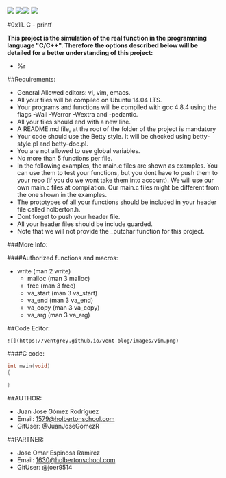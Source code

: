 ![](https://image.flaticon.com/icons/png/128/29/29302.png) ![](https://image.flaticon.com/icons/png/128/23/23930.png)![](https://image.flaticon.com/icons/png/128/107/107788.png) ![](https://image.flaticon.com/icons/png/128/65/65881.png)

#0x11. C - printf

__This project is the simulation of the real function in the programming language "C/C++". Therefore the options described below will be detailed for a better understanding of this project:__
- %r

##Requirements:

- General Allowed editors: vi, vim, emacs.
- All your files will be compiled on Ubuntu 14.04 LTS.
- Your programs and functions will be compiled with gcc 4.8.4 using the flags -Wall -Werror -Wextra and -pedantic.
- All your files should end with a new line.
- A README.md file, at the root of the folder of the project is mandatory
- Your code should use the Betty style. It will be checked using betty-style.pl and betty-doc.pl.
- You are not allowed to use global variables.
- No more than 5 functions per file.
- In the following examples, the main.c files are shown as examples. You can use them to test your functions, but you dont have to push them to your repo (if you do we wont take them into account). We will use our own main.c files at compilation. Our main.c files might be different from the one shown in the examples.
- The prototypes of all your functions should be included in your header file called holberton.h.
- Dont forget to push your header file.
- All your header files should be include guarded.
- Note that we will not provide the _putchar function for this project.

###More Info:

####Authorized functions and macros:

- write (man 2 write)
	- malloc (man 3 malloc)
	- free (man 3 free)
	- va_start (man 3 va_start)
	- va_end (man 3 va_end)
	- va_copy (man 3 va_copy)
	- va_arg (man 3 va_arg)
	
##Code Editor:

	![](https://ventgrey.github.io/vent-blog/images/vim.png)


####C code:


```C
int main(void)
{

}
```

##AUTHOR:

- Juan Jose Gómez Rodríguez 
- Email: 1579@holbertonschool.com
- GitUser: @JuanJoseGomezR

##PARTNER:

- Jose Omar Espinosa Ramirez 
- Email: 1630@holbertonschool.com
- GitUser: @joer9514


